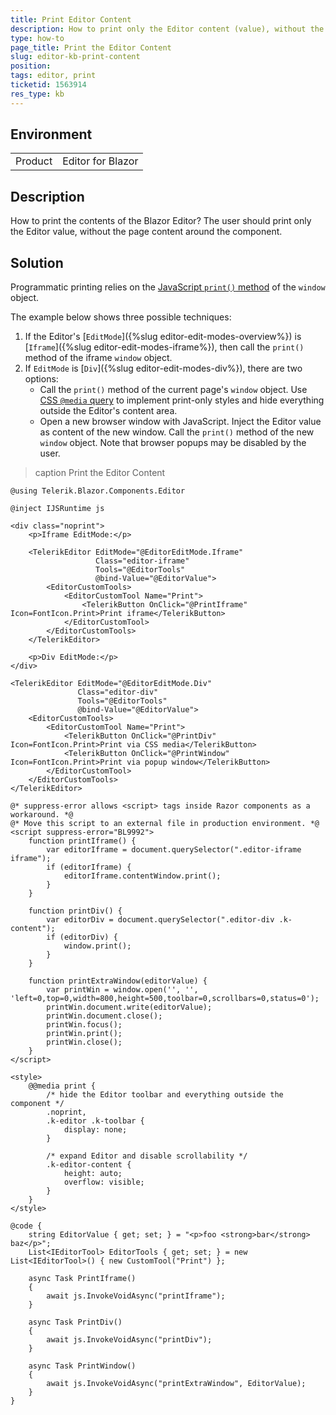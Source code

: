 ```yaml
---
title: Print Editor Content
description: How to print only the Editor content (value), without the rest of the web page.
type: how-to
page_title: Print the Editor Content
slug: editor-kb-print-content
position: 
tags: editor, print
ticketid: 1563914
res_type: kb
---
```


## Environment

<table>
    <tbody>
        <tr>
            <td>Product</td>
            <td>Editor for Blazor</td>
        </tr>
    </tbody>
</table>


## Description

How to print the contents of the Blazor Editor? The user should print only the Editor value, without the page content around the component.


## Solution

Programmatic printing relies on the [JavaScript `print()` method](https://developer.mozilla.org/en-US/docs/Web/API/Window/print) of the `window` object.

The example below shows three possible techniques:

1. If the Editor's [`EditMode`]({%slug editor-edit-modes-overview%}) is [`Iframe`]({%slug editor-edit-modes-iframe%}), then call the `print()` method of the iframe `window` object.
1. If `EditMode` is [`Div`]({%slug editor-edit-modes-div%}), there are two options:
    * Call the `print()` method of the current page's `window` object. Use [CSS `@media` query](https://developer.mozilla.org/en-US/docs/Web/CSS/@media) to implement print-only styles and hide everything outside the Editor's content area.
    * Open a new browser window with JavaScript. Inject the Editor value as content of the new window. Call the `print()` method of the new `window` object. Note that browser popups may be disabled by the user.

>caption Print the Editor Content

````CSHTML
@using Telerik.Blazor.Components.Editor

@inject IJSRuntime js

<div class="noprint">
    <p>Iframe EditMode:</p>

    <TelerikEditor EditMode="@EditorEditMode.Iframe"
                   Class="editor-iframe"
                   Tools="@EditorTools"
                   @bind-Value="@EditorValue">
        <EditorCustomTools>
            <EditorCustomTool Name="Print">
                <TelerikButton OnClick="@PrintIframe" Icon=FontIcon.Print>Print iframe</TelerikButton>
            </EditorCustomTool>
        </EditorCustomTools>
    </TelerikEditor>

    <p>Div EditMode:</p>
</div>

<TelerikEditor EditMode="@EditorEditMode.Div"
               Class="editor-div"
               Tools="@EditorTools"
               @bind-Value="@EditorValue">
    <EditorCustomTools>
        <EditorCustomTool Name="Print">
            <TelerikButton OnClick="@PrintDiv" Icon=FontIcon.Print>Print via CSS media</TelerikButton>
            <TelerikButton OnClick="@PrintWindow" Icon=FontIcon.Print>Print via popup window</TelerikButton>
        </EditorCustomTool>
    </EditorCustomTools>
</TelerikEditor>

@* suppress-error allows <script> tags inside Razor components as a workaround. *@
@* Move this script to an external file in production environment. *@
<script suppress-error="BL9992">
    function printIframe() {
        var editorIframe = document.querySelector(".editor-iframe iframe");
        if (editorIframe) {
            editorIframe.contentWindow.print();
        }
    }

    function printDiv() {
        var editorDiv = document.querySelector(".editor-div .k-content");
        if (editorDiv) {
            window.print();
        }
    }

    function printExtraWindow(editorValue) {
        var printWin = window.open('', '', 'left=0,top=0,width=800,height=500,toolbar=0,scrollbars=0,status=0');
        printWin.document.write(editorValue);
        printWin.document.close();
        printWin.focus();
        printWin.print();
        printWin.close();
    }
</script>

<style>
    @@media print {
        /* hide the Editor toolbar and everything outside the component */
        .noprint,
        .k-editor .k-toolbar {
            display: none;
        }

        /* expand Editor and disable scrollability */
        .k-editor-content {
            height: auto;
            overflow: visible;
        }
    }
</style>

@code {
    string EditorValue { get; set; } = "<p>foo <strong>bar</strong> baz</p>";
    List<IEditorTool> EditorTools { get; set; } = new List<IEditorTool>() { new CustomTool("Print") };

    async Task PrintIframe()
    {
        await js.InvokeVoidAsync("printIframe");
    }

    async Task PrintDiv()
    {
        await js.InvokeVoidAsync("printDiv");
    }

    async Task PrintWindow()
    {
        await js.InvokeVoidAsync("printExtraWindow", EditorValue);
    }
}
````
